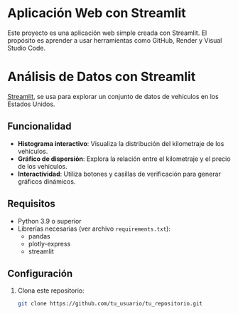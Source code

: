 # Aplicación Web con Streamlit

Este proyecto es una aplicación web simple creada con Streamlit. El propósito es aprender a usar herramientas como GitHub, Render y Visual Studio Code.

# Análisis de Datos con Streamlit

[Streamlit](https://streamlit.io/), se usa para explorar un conjunto de datos de vehículos en los Estados Unidos.

## Funcionalidad

- **Histograma interactivo**: Visualiza la distribución del kilometraje de los vehículos.
- **Gráfico de dispersión**: Explora la relación entre el kilometraje y el precio de los vehículos.
- **Interactividad**: Utiliza botones y casillas de verificación para generar gráficos dinámicos.

## Requisitos

- Python 3.9 o superior
- Librerías necesarias (ver archivo `requirements.txt`):
  - pandas
  - plotly-express
  - streamlit

## Configuración

1. Clona este repositorio:
   ```bash
   git clone https://github.com/tu_usuario/tu_repositorio.git


